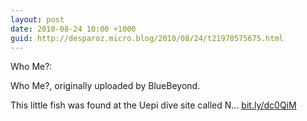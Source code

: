 ```yaml
---
layout: post
date: 2010-08-24 10:00 +1000
guid: http://desparoz.micro.blog/2010/08/24/t21970575675.html
---
```

Who Me?: 

Who Me?, originally uploaded by BlueBeyond.

This little fish was found at the Uepi dive site called N... [bit.ly/dc0QiM](http://bit.ly/dc0QiM)
